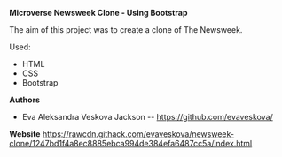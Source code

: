 **Microverse Newsweek Clone - Using Bootstrap**

The aim of this project was to create a clone of The Newsweek.

Used:

- HTML
- CSS
- Bootstrap

**Authors**

- Eva Aleksandra Veskova Jackson -- https://github.com/evaveskova/

**Website**
https://rawcdn.githack.com/evaveskova/newsweek-clone/1247bd1f4a8ec8885ebca994de384efa6487cc5a/index.html
